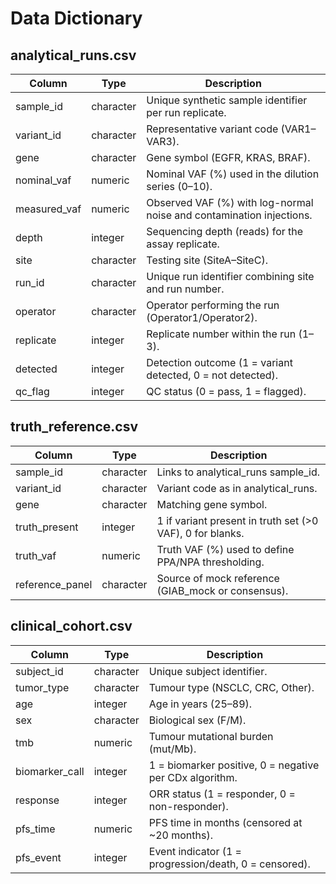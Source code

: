 # Data Dictionary

## analytical_runs.csv

| Column         | Type    | Description |
|----------------|---------|-------------|
| sample_id      | character | Unique synthetic sample identifier per run replicate. |
| variant_id     | character | Representative variant code (VAR1–VAR3). |
| gene           | character | Gene symbol (EGFR, KRAS, BRAF). |
| nominal_vaf    | numeric | Nominal VAF (%) used in the dilution series (0–10). |
| measured_vaf   | numeric | Observed VAF (%) with log-normal noise and contamination injections. |
| depth          | integer | Sequencing depth (reads) for the assay replicate. |
| site           | character | Testing site (SiteA–SiteC). |
| run_id         | character | Unique run identifier combining site and run number. |
| operator       | character | Operator performing the run (Operator1/Operator2). |
| replicate      | integer | Replicate number within the run (1–3). |
| detected       | integer | Detection outcome (1 = variant detected, 0 = not detected). |
| qc_flag        | integer | QC status (0 = pass, 1 = flagged). |

## truth_reference.csv

| Column          | Type    | Description |
|-----------------|---------|-------------|
| sample_id       | character | Links to analytical_runs sample_id. |
| variant_id      | character | Variant code as in analytical_runs. |
| gene            | character | Matching gene symbol. |
| truth_present   | integer | 1 if variant present in truth set (>0 VAF), 0 for blanks. |
| truth_vaf       | numeric | Truth VAF (%) used to define PPA/NPA thresholding. |
| reference_panel | character | Source of mock reference (GIAB_mock or consensus). |

## clinical_cohort.csv

| Column         | Type    | Description |
|----------------|---------|-------------|
| subject_id     | character | Unique subject identifier. |
| tumor_type     | character | Tumour type (NSCLC, CRC, Other). |
| age            | integer | Age in years (25–89). |
| sex            | character | Biological sex (F/M). |
| tmb            | numeric | Tumour mutational burden (mut/Mb). |
| biomarker_call | integer | 1 = biomarker positive, 0 = negative per CDx algorithm. |
| response       | integer | ORR status (1 = responder, 0 = non-responder). |
| pfs_time       | numeric | PFS time in months (censored at ~20 months). |
| pfs_event      | integer | Event indicator (1 = progression/death, 0 = censored). |
